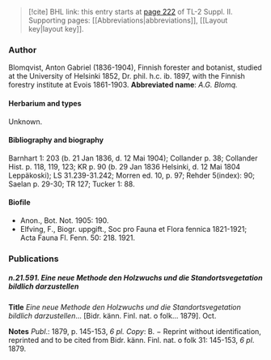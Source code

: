 > [!cite] BHL link: this entry starts at [page 222](https://www.biodiversitylibrary.org/page/33265419) of TL-2 Suppl. II.
> Supporting pages: [[Abbreviations|abbreviations]], [[Layout key|layout key]].

### Author

Blomqvist, Anton Gabriel (1836-1904), Finnish forester and botanist, studied at the University of Helsinki 1852, Dr. phil. h.c. ib. 1897, with the Finnish forestry institute at Evois 1861-1903. 
**Abbreviated name**: *A.G. Blomq.*

#### Herbarium and types

Unknown.

#### Bibliography and biography

Barnhart 1: 203 (b. 21 Jan 1836, d. 12 Mai 1904); Collander p. 38; Collander Hist. p. 118, 119, 123; KR p. 90 (b. 29 Jan 1836 Helsinki, d. 12 Mai 1804 Leppäkoski); LS 31.239-31.242; Morren ed. 10, p. 97; Rehder 5(index): 90; Saelan p. 29-30; TR 127; Tucker 1: 88.

#### Biofile

- Anon., Bot. Not. 1905: 190.
- Elfving, F., Biogr. uppgift., Soc pro Fauna et Flora fennica 1821-1921; Acta Fauna Fl. Fenn. 50: 218. 1921.

### Publications

##### n.21.591. Eine neue Methode den Holzwuchs und die Standortsvegetation bildlich darzustellen

**Title**
*Eine neue Methode den Holzwuchs und die Standortsvegetation bildlich darzustellen*... \[Bidr. känn. Finl. nat. o folk... 1879\]. Oct.

**Notes**
*Publ*.: 1879, p. 145-153, *6 pl. Copy*: B. − Reprint without identification, reprinted and to be cited from Bidr. känn. Finl. nat. o folk 31: 145-153, *6 pl*. 1879.

